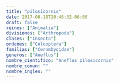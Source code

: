 ```yaml
---
title: "pilosicornis"
date: 2017-08-18T20:46:32-06:00
draft: false
reinos: ["Animalia"]
divisiones: ["Arthropoda"]
clases: ["Insecta"]
ordenes: ["Coleoptera"]
familias: ["Cerambycidae"]
generos: ["Aneflus"]
nombre_cientifico: "Aneflus pilosicornis"
nombre_comun: ""
nombre_ingles: ""
---
```

